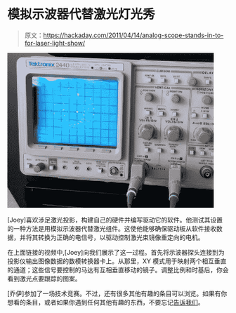 # 模拟示波器代替激光灯光秀

> 原文：<https://hackaday.com/2011/04/14/analog-scope-stands-in-to-for-laser-light-show/>

![](img/93cb68bb9176d3975b23c00ee348bedf.png "analog-scope-laser-show")

[Joey]喜欢涉足激光投影，构建自己的硬件并编写驱动它的软件。他测试其设置的一种方法是用模拟示波器代替激光组件。这使他能够确保驱动板从软件接收数据，并将其转换为正确的电信号，以驱动控制激光束镜像重定向的电机。

在上面链接的视频中,[Joey]向我们展示了这一过程。首先将示波器探头连接到为投影仪输出图像数据的数模转换器卡上。从那里，XY 模式用于映射两个相互垂直的通道；这些信号要控制的马达有互相垂直移动的镜子。调整比例和时基后，你会看到激光点要跟踪的图案。

[乔伊]参加了一场技术竞赛。不过，还有很多其他有趣的条目可以浏览。如果有你想看的条目，或者如果你遇到任何其他有趣的东西，不要忘记[告诉我们](http://hackaday.com/contact-hack-a-day/)。